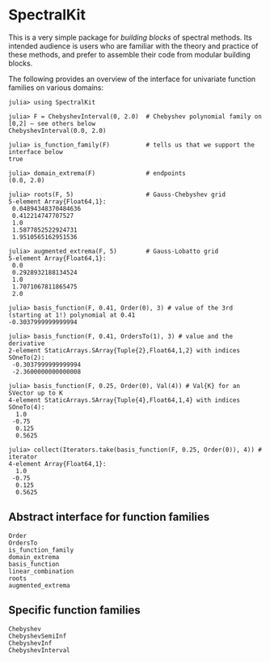 # SpectralKit

This is a very simple package for *building blocks* of spectral methods. Its intended audience is users who are familiar with the theory and practice of these methods, and prefer to assemble their code from modular building blocks.

The following provides an overview of the interface for univariate function families on various domains:
```jldoctest
julia> using SpectralKit

julia> F = ChebyshevInterval(0, 2.0)  # Chebyshev polynomial family on [0,2] — see others below
ChebyshevInterval(0.0, 2.0)

julia> is_function_family(F)          # tells us that we support the interface below
true

julia> domain_extrema(F)              # endpoints
(0.0, 2.0)

julia> roots(F, 5)                    # Gauss-Chebyshev grid
5-element Array{Float64,1}:
 0.04894348370484636
 0.412214747707527
 1.0
 1.5877852522924731
 1.9510565162951536

julia> augmented_extrema(F, 5)        # Gauss-Lobatto grid
5-element Array{Float64,1}:
 0.0
 0.2928932188134524
 1.0
 1.7071067811865475
 2.0

julia> basis_function(F, 0.41, Order(0), 3) # value of the 3rd (starting at 1!) polynomial at 0.41
-0.3037999999999994

julia> basis_function(F, 0.41, OrdersTo(1), 3) # value and the derivative
2-element StaticArrays.SArray{Tuple{2},Float64,1,2} with indices SOneTo(2):
 -0.3037999999999994
 -2.3600000000000008

julia> basis_function(F, 0.25, Order(0), Val(4)) # Val{K} for an SVector up to K
4-element StaticArrays.SArray{Tuple{4},Float64,1,4} with indices SOneTo(4):
  1.0
 -0.75
  0.125
  0.5625

julia> collect(Iterators.take(basis_function(F, 0.25, Order(0)), 4)) # iterator
4-element Array{Float64,1}:
  1.0
 -0.75
  0.125
  0.5625
```

## Abstract interface for function families

```@docs
Order
OrdersTo
is_function_family
domain_extrema
basis_function
linear_combination
roots
augmented_extrema
```

## Specific function families

```@docs
Chebyshev
ChebyshevSemiInf
ChebyshevInf
ChebyshevInterval
```

